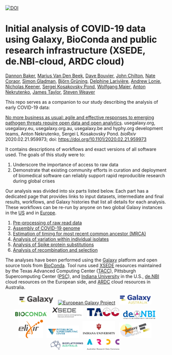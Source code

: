 
[![DOI](https://zenodo.org/badge/240286467.svg)](https://zenodo.org/badge/latestdoi/240286467)


# Initial analysis of COVID-19 data using Galaxy, BioConda and public research infrastructure (XSEDE, de.NBI-cloud, ARDC cloud)

[Dannon Baker](https://github.com/dannon),
[Marius Van Den Beek](https://github.com/mvdbeek),
[Dave Bouvier](https://github.com/davebx),
[John Chilton](https://github.com/jmchilton),
[Nate Coraor](https://github.com/natefoo),
[Simon Gladman](https://github.com/slugger70),
[Björn Grüning](https://github.com/bgruening),
[Delphine Larivière](https://github.com/Delphine-L),
[Andrew Lonie](https://github.com/alonie),
[Nicholas Keener](https://github.com/nickeener),
[Sergei Kosakovsky Pond](https://github.com/spond),
[Wolfgang Maier](https://github.com/wm75),
[Anton Nekrutenko](https://github.com/nekrut),
[James Taylor](https://github.com/jxtx),
[Steven Weaver](https://github.com/stevenweaver)

This repo serves as a companion to our study describing the analysis of early COVID-19 data:

  [No more business as usual: agile and effective responses to emerging pathogen threats require open data and open analytics](https://www.biorxiv.org/content/10.1101/2020.02.21.959973v1). usegalaxy.org, usegalaxy.eu, usegalaxy.org.au, usegalaxy.be and hyphy.org development teams, Anton Nekrutenko, Sergei L Kosakovsky Pond. *bioRxiv* 2020.02.21.959973; doi: https://doi.org/10.1101/2020.02.21.959973 

It contains descriptions of workflows and exact versions of all software used. The goals of this study were to:

 1. Underscore the importance of access to raw data
 2. Demonstrate that existing community efforts in curation and deployment of biomedical software can reliably support rapid reproducible research during global crises

Our analysis was divided into six parts listed below. Each part has a dedicated page that provides links to input datasets, intermediate and final results, workflows, and Galaxy histories that list all details for each analysis. These workflows can be re-run by anyone on two global Galaxy instances in the [US](http://usegalaxy.org) and in [Europe](http://usegalaxy.eu).

  1. [Pre-processing of raw read data](1-PreProcessing)
  2. [Assembly of COVID-19 genome](2-Assembly)
  3. [Estimation of timing for most recent common ancestor (MRCA)](3-MRCA)
  4. [Analysis of variation within individual isolates](4-Variation)
  5. [Analysis of Spike protein substitutions](5-S-analysis)
  6. [Analysis of recombination and selection](6-RecombinationSelection)

 The analyses have been performed using the [Galaxy](http://galaxyproject.org) platform and open source tools from [BioConda](https://bioconda.github.io/). Tool runs used [XSEDE](https://www.xsede.org/) resources maintained by the Texas Advanced Computing Center ([TACC](https://www.tacc.utexas.edu/)), Pittsburgh Supercomputing Center ([PSC](https://www.psc.edu/)), and [Indiana University](https://jetstream-cloud.org/) in the U.S., [de.NBI](https://www.denbi.de/) cloud resources on the European side, and [ARDC](https://ardc.edu.au) cloud resources in Australia.

 <p align="center">
  <a href="https://galaxyproject.org">   <img src="img/galaxy_logo.png" width= "22%" alt="Galaxy Project" /></a> &nbsp;
  <a href="https://galaxyproject.eu">    <img src="https://raw.githubusercontent.com/usegalaxy-eu/branding/master/galaxy-eu/galaxy-eu.256.png" width= "20%" alt="European Galaxy Project" /></a> &nbsp;
  <a href="https://https://usegalaxy-au.github.io/">    <img src="img/galaxy_australia.png" width="20%" alt="Australian Galaxy Project" /></a> &nbsp;
  <a href="https://bioconda.org">        <img src="img/bioconda_logo.png" width="20%" alt="bioconda" /></a> &nbsp;
  <a href="https://xsede.org">           <img src="img/xsede_logo.png" width="20%" alt="XSEDE" /></a> &nbsp;
  <a href="https://www.tacc.utexas.edu"> <img src="img/tacc_logo.png" width="20%" alt="TACC" /></a> &nbsp;
  <a href="https://www.denbi.de">        <img src="img/denbi-logo-color.svg" width="20%" alt="de.NBI" /></a> &nbsp;
  <a href="https://elixir-europe.org">   <img src="img/elixir_logo.png" width="15%" alt="ELIXIR" /></a> &nbsp;
  <a href="https://www.psc.edu">         <img src="img/psc_logo.jpg" width="20%" alt="PSC" /></a> &nbsp;
  <a href="https://www.iu.edu">          <img src="img/iu_logo.jpg" width="20%" alt="Indiana Univeristy" /></a> &nbsp;
  <a href="https://training.galaxyproject.org"> <img src="img/gtn_logo.png" width="20%" alt="Galaxy Training Network" /></a> &nbsp;
  <a href="https://bioplatforms.com">    <img src="img/bpa_logo.png" width="20%" alt="Bio Platforms Australia" /></a> &nbsp;
  <a href="https://ardc.ed.au">          <img src="img/ardc_logo.png" width="20%" alt="Australian Research Data Commons" /></a> &nbsp;
</p>
